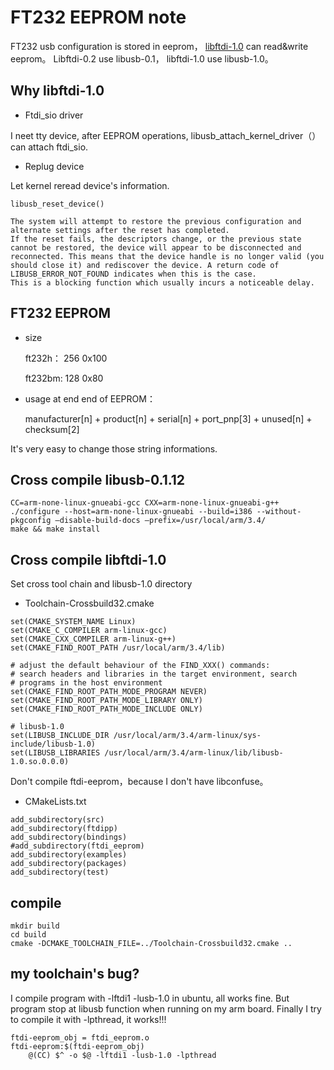 FT232 EEPROM  note
==================

FT232 usb configuration is stored in eeprom， [libftdi-1.0][libftdi-web] can read&write eeprom。
Libftdi-0.2 use libusb-0.1， libftdi-1.0 use libusb-1.0。

[libftdi-web]: http://www.intra2net.com/en/developer/libftdi/download.php "libftdi website"

Why libftdi-1.0
---------------

* Ftdi_sio driver

I neet tty device, after EEPROM operations, libusb_attach_kernel_driver（） can attach ftdi_sio.
	
* Replug device

Let kernel reread device's information.
	
	libusb_reset_device()
	
	The system will attempt to restore the previous configuration and alternate settings after the reset has completed.
	If the reset fails, the descriptors change, or the previous state cannot be restored, the device will appear to be disconnected and reconnected. This means that the device handle is no longer valid (you should close it) and rediscover the device. A return code of LIBUSB_ERROR_NOT_FOUND indicates when this is the case.
	This is a blocking function which usually incurs a noticeable delay.


FT232 EEPROM
------------

* size

	ft232h： 256 0x100
	
	ft232bm: 128 0x80
	
* usage at end end of EEPROM： 

	manufacturer[n] + product[n] + serial[n] + port_pnp[3] + unused[n] + checksum[2]
	
It's very easy to change those string informations.


Cross compile libusb-0.1.12
---------------------------

	CC=arm-none-linux-gnueabi-gcc CXX=arm-none-linux-gnueabi-g++ ./configure --host=arm-none-linux-gnueabi --build=i386 --without-pkgconfig –disable-build-docs –prefix=/usr/local/arm/3.4/
	make && make install


Cross compile libftdi-1.0
-------------------------

Set cross tool chain and libusb-1.0 directory

* Toolchain-Crossbuild32.cmake

```
set(CMAKE_SYSTEM_NAME Linux)
set(CMAKE_C_COMPILER arm-linux-gcc)
set(CMAKE_CXX_COMPILER arm-linux-g++)
set(CMAKE_FIND_ROOT_PATH /usr/local/arm/3.4/lib)

# adjust the default behaviour of the FIND_XXX() commands:
# search headers and libraries in the target environment, search 
# programs in the host environment
set(CMAKE_FIND_ROOT_PATH_MODE_PROGRAM NEVER)
set(CMAKE_FIND_ROOT_PATH_MODE_LIBRARY ONLY)
set(CMAKE_FIND_ROOT_PATH_MODE_INCLUDE ONLY)

# libusb-1.0
set(LIBUSB_INCLUDE_DIR /usr/local/arm/3.4/arm-linux/sys-include/libusb-1.0)
set(LIBUSB_LIBRARIES /usr/local/arm/3.4/arm-linux/lib/libusb-1.0.so.0.0.0)
```

Don't compile ftdi-eeprom，because I don't have libconfuse。

* CMakeLists.txt

```
add_subdirectory(src)
add_subdirectory(ftdipp)
add_subdirectory(bindings)
#add_subdirectory(ftdi_eeprom)
add_subdirectory(examples)
add_subdirectory(packages)
add_subdirectory(test)
```

compile
-------

	mkdir build
	cd build
	cmake -DCMAKE_TOOLCHAIN_FILE=../Toolchain-Crossbuild32.cmake ..


my toolchain's bug?
-------------------

I compile program with -lftdi1 -lusb-1.0 in ubuntu, all works fine. 
But program stop at libusb function when running on my arm board. Finally I try to compile it with -lpthread, it works!!!

	ftdi-eeprom_obj = ftdi_eeprom.o 
	ftdi-eeprom:$(ftdi-eeprom_obj)
		@(CC) $^ -o $@ -lftdi1 -lusb-1.0 -lpthread
